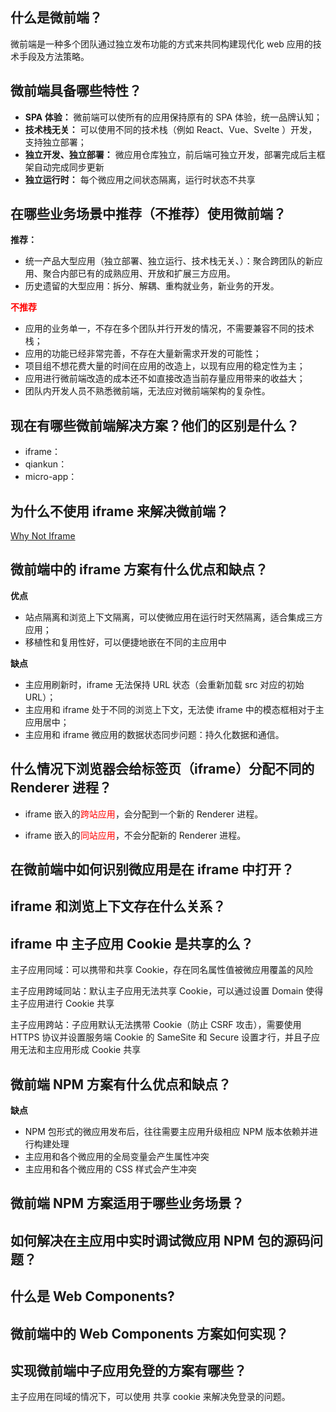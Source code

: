 ## 什么是微前端？

微前端是一种多个团队通过独立发布功能的方式来共同构建现代化 web 应用的技术手段及方法策略。

## 微前端具备哪些特性？

- **SPA 体验：** 微前端可以使所有的应用保持原有的 SPA 体验，统一品牌认知；
- **技术栈无关：** 可以使用不同的技术栈（例如 React、Vue、Svelte ）开发，支持独立部署；
- **独立开发、独立部署：** 微应用仓库独立，前后端可独立开发，部署完成后主框架自动完成同步更新
- **独立运行时：** 每个微应用之间状态隔离，运行时状态不共享

## 在哪些业务场景中推荐（不推荐）使用微前端？

**推荐：**

- 统一产品大型应用（独立部署、独立运行、技术栈无关、）：聚合跨团队的新应用、聚合内部已有的成熟应用、开放和扩展三方应用。
- 历史遗留的大型应用：拆分、解耦、重构就业务，新业务的开发。

**<font color="red">不推荐</font>**

- 应用的业务单一，不存在多个团队并行开发的情况，不需要兼容不同的技术栈；
- 应用的功能已经非常完善，不存在大量新需求开发的可能性；
- 项目组不想花费大量的时间在应用的改造上，以现有应用的稳定性为主；
- 应用进行微前端改造的成本还不如直接改造当前存量应用带来的收益大；
- 团队内开发人员不熟悉微前端，无法应对微前端架构的复杂性。

## 现在有哪些微前端解决方案？他们的区别是什么？

- iframe：
- qiankun：
- micro-app：

## 为什么不使用 iframe 来解决微前端？

[Why Not Iframe](https://www.yuque.com/kuitos/gky7yw/gesexv)

## 微前端中的 iframe 方案有什么优点和缺点？

**优点**

- 站点隔离和浏览上下文隔离，可以使微应用在运行时天然隔离，适合集成三方应用；
- 移植性和复用性好，可以便捷地嵌在不同的主应用中

**缺点**

- 主应用刷新时，iframe 无法保持 URL 状态（会重新加载 src 对应的初始 URL）；
- 主应用和 iframe 处于不同的浏览上下文，无法使 iframe 中的模态框相对于主应用居中；
- 主应用和 iframe 微应用的数据状态同步问题：持久化数据和通信。

## 什么情况下浏览器会给标签页（iframe）分配不同的 Renderer 进程？

- iframe 嵌入的<font color="red">跨站应用</font>，会分配到一个新的 Renderer 进程。

- iframe 嵌入的<font color="red">同站应用</font>，不会分配新的 Renderer 进程。

## 在微前端中如何识别微应用是在 iframe 中打开？

## iframe 和浏览上下文存在什么关系？

## iframe 中 主子应用 Cookie 是共享的么？

主子应用同域：可以携带和共享 Cookie，存在同名属性值被微应用覆盖的风险

主子应用跨域同站：默认主子应用无法共享 Cookie，可以通过设置 Domain 使得主子应用进行 Cookie 共享

主子应用跨站：子应用默认无法携带 Cookie（防止 CSRF 攻击），需要使用 HTTPS 协议并设置服务端 Cookie 的 SameSite 和 Secure 设置才行，并且子应用无法和主应用形成 Cookie 共享

## 微前端 NPM 方案有什么优点和缺点？

**缺点**

- NPM 包形式的微应用发布后，往往需要主应用升级相应 NPM 版本依赖并进行构建处理
- 主应用和各个微应用的全局变量会产生属性冲突
- 主应用和各个微应用的 CSS 样式会产生冲突

## 微前端 NPM 方案适用于哪些业务场景？

## 如何解决在主应用中实时调试微应用 NPM 包的源码问题？

## 什么是 Web Components?

## 微前端中的 Web Components 方案如何实现？

## 实现微前端中子应用免登的方案有哪些？

主子应用在同域的情况下，可以使用 共享 cookie 来解决免登录的问题。
